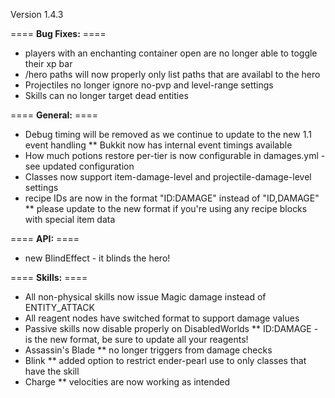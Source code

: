 Version 1.4.3

==== **Bug Fixes:** ====

* players with an enchanting container open are no longer able to toggle their xp bar
* /hero paths will now properly only list paths that are availabl to the hero
* Projectiles no longer ignore no-pvp and level-range settings
* Skills can no longer target dead entities

==== **General:** ====

* Debug timing will be removed as we continue to update to the new 1.1 event handling
** Bukkit now has internal event timings available
* How much potions restore per-tier is now configurable in damages.yml - see updated configuration
* Classes now support item-damage-level and projectile-damage-level settings
* recipe IDs are now in the format "ID:DAMAGE" instead of "ID,DAMAGE"
** please update to the new format if you're using any recipe blocks with special item data

==== **API:** ====

* new BlindEffect - it blinds the hero!

==== **Skills:** ====

* All non-physical skills now issue Magic damage instead of ENTITY_ATTACK
* All reagent nodes have switched format to support damage values
* Passive skills now disable properly on DisabledWorlds
** ID:DAMAGE - is the new format, be sure to update all your reagents!
* Assassin's Blade
** no longer triggers from damage checks
* Blink
** added option to restrict ender-pearl use to only classes that have the skill
* Charge
** velocities are now working as intended